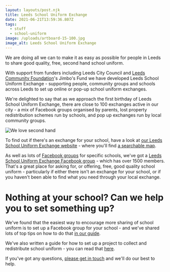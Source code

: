 ```yaml
---
layout: layouts/post.njk
title: Leeds School Uniform Exchange
date: 2021-06-21T13:59:36.807Z
tags:
  - stuff
  - school-uniform
image: /uploads/artboard-15-100.jpg
image_alt: Leeds School Uniform Exchange
---
```

We are doing all we can to make it as easy as possible for people in Leeds to share good quality, free, second hand school uniform.

With support from funders including Leeds City Council and [Leeds Community Foundation](https://leedscf.org.uk/)'s Jimbo's Fund we have developed Leeds School Uniform Exchange - supporting people, community groups and schools across Leeds to set up online or pop-up school uniform exchanges.

We're delighted to say that as we approach the first birthday of Leeds School Uniform Exchange, there are close to 100 exchanges active in our city - a mix of Facebook groups organised by parents, lost property redistribution schemes run by schools, and pop up exchanges run by local community groups.



![We love second hand ](/uploads/artboard-4-100.jpg "Our aim is to make second hand school uniform first choice")



To find out if there's an exchange for your school, have a look at [our Leeds School Uniform Exchange website](https://leedsuniformexchange.org.uk/) - where you'll find [a searchable map](https://leedsuniformexchange.org.uk/map/).  

As well as lots of [Facebook groups](https://leedsuniformexchange.org.uk/places/category/facebook-pages/) for specific schools, we've got a [Leeds School Uniform Exchange Facebook group](https://x.facebook.com/groups/603050533660854?bac=MTYyMDExNTMzMDo3OTU3MDcyMDEwNjE4NTI6Nzk1NzA3MjAxMDYxODUyLDAsMDoyMDpLdz09&multi_permalinks) - which has over 1500 members.  That's a great place for asking for, or offering, free, good quality school uniform - particularly if either there isn't an exchange for your school, or if you haven't been able to find what you need through your local exchange.

# Nothing at your school?  Can we help you to set something up?

We've found that the easiest way to encourage more sharing of school uniform is to set up a Facebook group for your school - and we've shared lots of top tips on how to do that [in our guide](https://issuu.com/zerowasteleeds/docs/how_to_guide_-_facebook_or_whatsapp__6_).

We've also written a guide for how to set up a project to collect and redistribute school uniform - you can read that [here](https://issuu.com/zerowasteleeds/docs/school_community_group_or_involved_parent).  

If you've got any questions, [please get in touch](<mailto: info@zerowasteleeds.org.uk>) and we'll do our best to help.  







![]()